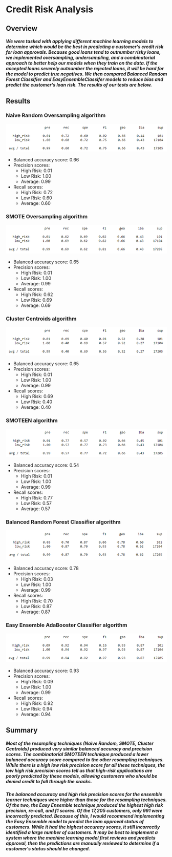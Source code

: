 # Credit Risk Analysis
## Overview
##### We were tasked with applying different machine learning models to determine which would be the best in predicting a customer's credit risk for loan approvals. Because good loans tend to outnumber risky loans, we implemented oversampling, undersampling, and a combinatorial approach to better help our models when they train on the data. If the accepted loans severely outnumber the rejected loans, it will be hard for the model to predict true negatives. We then compared Balanced Random Forest Classifier and EasyEnsembleClassifer models to reduce bias and predict the customer's loan risk. The results of our tests are below.
## Results
### Naive Random Oversampling algorithm
![random_oversampling.png](https://github.com/carinaediaz/credit_risk_analysis/blob/main/Images/random_oversampling.PNG)
- Balanced accuracy score: 0.66
- Precision scores:
  - High Risk: 0.01
  - Low Risk: 1.00
  - Average: 0.99
- Recall scores:
  - High Risk: 0.72
  - Low Risk: 0.60
  - Average: 0.60
### SMOTE Oversampling algorithm
![SMOTE_oversampling.png](https://github.com/carinaediaz/credit_risk_analysis/blob/main/Images/SMOTE_oversampling.PNG)
- Balanced accuracy score: 0.65
- Precision scores:
  - High Risk: 0.01
  - Low Risk: 1.00
  - Average: 0.99
- Recall scores:
  - High Risk: 0.62
  - Low Risk: 0.69
  - Average: 0.69
### Cluster Centroids algorithm
![cluster_centriods_undersampling.png](https://github.com/carinaediaz/credit_risk_analysis/blob/main/Images/cluster_centriods_undersampling.PNG)
- Balanced accuracy score: 0.65
- Precision scores:
  - High Risk: 0.01
  - Low Risk: 1.00
  - Average: 0.99
- Recall scores:
  - High Risk: 0.69
  - Low Risk: 0.40
  - Average: 0.40
### SMOTEEN algorithm
![SMOTEEN.png](https://github.com/carinaediaz/credit_risk_analysis/blob/main/Images/SMOTEEN.PNG)
- Balanced accuracy score: 0.54
- Precision scores:
  - High Risk: 0.01
  - Low Risk: 1.00
  - Average: 0.99
- Recall scores:
  - High Risk: 0.77
  - Low Risk: 0.57
  - Average: 0.57
### Balanced Random Forest Classifier algorithm
![balanced_random_forest.png](https://github.com/carinaediaz/credit_risk_analysis/blob/main/Images/balanced_random_forest.PNG)
- Balanced accuracy score: 0.78
- Precision scores:
  - High Risk: 0.03
  - Low Risk: 1.00
  - Average: 0.99
- Recall scores:
  - High Risk: 0.70
  - Low Risk: 0.87
  - Average: 0.87
### Easy Ensemble AdaBooster Classifier algorithm
![easy_ensemble.png](https://github.com/carinaediaz/credit_risk_analysis/blob/main/Images/easy_ensemble.PNG)
- Balanced accuracy score: 0.93
- Precision scores:
  - High Risk: 0.09
  - Low Risk: 1.00
  - Average: 0.99
- Recall scores:
  - High Risk: 0.92
  - Low Risk: 0.94
  - Average: 0.94
## Summary
##### Most of the resampling techniques (Naive Random, SMOTE, Cluster Centroids) produced very similar balanced accuracy and precision scores. The combinatorial SMOTEEN technique produced a lower balanced accuracy score compared to the other resampling techniques. While there is a high low risk precision score for all these techniques, the low high risk precision scores tell us that high-risk applications are poorly predicted by these models, allowing customers who should be denied credit to fall through the cracks. 
##### The balanced accuracy and high risk precision scores for the ensemble learner techniques were higher than those for the resampling techniques. Of the two, the Easy Ensemble technique produced the highest high risk precision, re-call, and f1 scores. Of the 17,205 customers, only 991 were incorrectly predicted. Because of this, I would recommend implementing the Easy Ensemble model to predict the loan approval status of customers. While it had the highest accuracy scores, it still incorrectly identified a large number of customers. It may be best to implement a system where the machine learning model first reviews and predicts approval, then the predictions are manually reviewed to determine if a customer's status should be changed.
